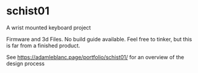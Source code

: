# schist01
A wrist mounted keyboard project

Firmware and 3d Files. No build guide available. Feel free to tinker, but this is far from a finished product.

See https://adamleblanc.page/portfolio/schist01/ for an overview of the design process
